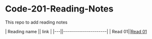 # Code-201-Reading-Notes

This repo to add reading notes

|  Reading name  ||  link  |
 |---||----------------------|
 | Read 01||[Read 01](class-01.md)